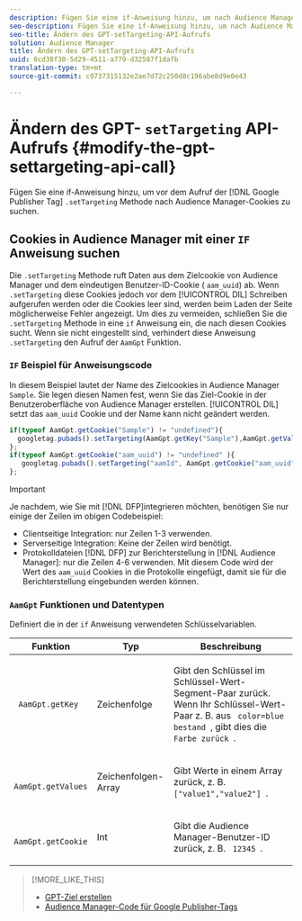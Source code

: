 ```yaml
---
description: Fügen Sie eine if-Anweisung hinzu, um nach Audience Manager-Cookies zu suchen, bevor Sie die Google Publisher Tag.setTargeting-Methode aufrufen.
seo-description: Fügen Sie eine if-Anweisung hinzu, um nach Audience Manager-Cookies zu suchen, bevor Sie die Google Publisher Tag.setTargeting-Methode aufrufen.
seo-title: Ändern des GPT-setTargeting-API-Aufrufs
solution: Audience Manager
title: Ändern des GPT-setTargeting-API-Aufrufs
uuid: 0cd38f30-5d29-4511-a779-d32587f1dafb
translation-type: tm+mt
source-git-commit: c9737315132e2ae7d72c250d8c196abe8d9e0e43

---
```



# Ändern des GPT- `setTargeting` API-Aufrufs {#modify-the-gpt-settargeting-api-call}

Fügen Sie eine if-Anweisung hinzu, um vor dem Aufruf der [!DNL Google Publisher Tag] `.setTargeting` Methode nach Audience Manager-Cookies zu suchen.

## Cookies in Audience Manager mit einer `IF` Anweisung suchen

Die `.setTargeting` Methode ruft Daten aus dem Zielcookie von Audience Manager und dem eindeutigen Benutzer-ID-Cookie ( `aam_uuid`) ab. Wenn `.setTargeting` diese Cookies jedoch vor dem [!UICONTROL DIL] Schreiben aufgerufen werden oder die Cookies leer sind, werden beim Laden der Seite möglicherweise Fehler angezeigt. Um dies zu vermeiden, schließen Sie die `.setTargeting` Methode in eine `if` Anweisung ein, die nach diesen Cookies sucht. Wenn sie nicht eingestellt sind, verhindert diese Anweisung `.setTargeting` den Aufruf der `AamGpt` Funktion.

### `IF` Beispiel für Anweisungscode

In diesem Beispiel lautet der Name des Zielcookies in Audience Manager `Sample`. Sie legen diesen Namen fest, wenn Sie das Ziel-Cookie in der Benutzeroberfläche von Audience Manager erstellen. [!UICONTROL DIL] setzt das `aam_uuid` Cookie und der Name kann nicht geändert werden.

```js
if(typeof AamGpt.getCookie("Sample") != "undefined"){ 
  googletag.pubads().setTargeting(AamGpt.getKey("Sample"),AamGpt.getValues("Sample")); 
}; 
if(typeof AamGpt.getCookie("aam_uuid") != "undefined" ){ 
   googletag.pubads().setTargeting("aamId", AamGpt.getCookie("aam_uuid")); 
};
```

>[!IMPORTANT]
>
>Je nachdem, wie Sie mit [!DNL DFP]integrieren möchten, benötigen Sie nur einige der Zeilen im obigen Codebeispiel:
>
>* Clientseitige Integration: nur Zeilen 1-3 verwenden.
>* Serverseitige Integration: Keine der Zeilen wird benötigt.
>* Protokolldateien [!DNL DFP] zur Berichterstellung in [!DNL Audience Manager]: nur die Zeilen 4-6 verwenden. Mit diesem Code wird der Wert des `aam_uuid` Cookies in die Protokolle eingefügt, damit sie für die Berichterstellung eingebunden werden können.


### `AamGpt` Funktionen und Datentypen

Definiert die in der `if` Anweisung verwendeten Schlüsselvariablen.

<table id="table_881391C9BDDF4FACAFC37A47B14B31A1"> 
 <thead> 
  <tr> 
   <th colname="col1" class="entry"> Funktion </th> 
   <th colname="col2" class="entry"> Typ </th> 
   <th colname="col3" class="entry"> Beschreibung </th> 
  </tr> 
 </thead>
 <tbody> 
  <tr> 
   <td colname="col1"> <p> <code> AamGpt.getKey </code> </p> </td> 
   <td colname="col2"> <p>Zeichenfolge </p> </td> 
   <td colname="col3"> <p>Gibt den Schlüssel im Schlüssel-Wert-Segment-Paar zurück. Wenn Ihr Schlüssel-Wert-Paar z. B. aus <code> color=blue bestand </code>, gibt dies die <code> Farbe zurück </code>. </p> </td> 
  </tr> 
  <tr> 
   <td colname="col1"> <p> <code> AamGpt.getValues </code> </p> </td> 
   <td colname="col2"> <p>Zeichenfolgen-Array </p> </td> 
   <td colname="col3"> <p>Gibt Werte in einem Array zurück, z. B. <code> ["value1","value2"] </code>. </p> </td> 
  </tr> 
  <tr> 
   <td colname="col1"> <p> <code> AamGpt.getCookie </code> </p> </td> 
   <td colname="col2"> <p>Int </p> </td> 
   <td colname="col3"> <p>Gibt die Audience Manager-Benutzer-ID zurück, z. B. <code> 12345 </code>. </p> </td> 
  </tr>
 </tbody>
</table>

>[!MORE_LIKE_THIS]
>
>* [GPT-Ziel erstellen](../../integration/gpt-aam-destination/gpt-aam-create-destination.md)
>* [Audience Manager-Code für Google Publisher-Tags](../../integration/gpt-aam-destination/gpt-aam-aamgpt-code.md)

